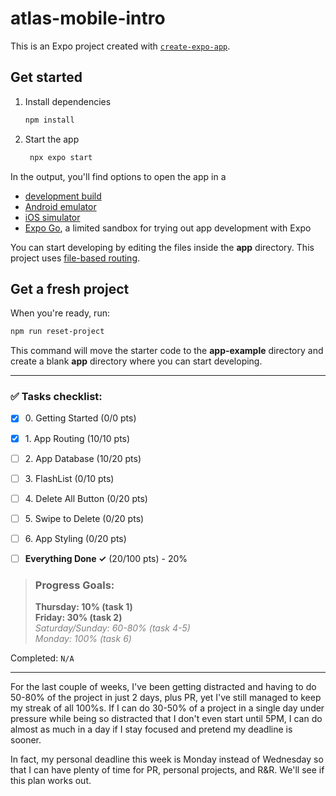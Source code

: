 # atlas-mobile-intro

This is an Expo project created with [`create-expo-app`](https://www.npmjs.com/package/create-expo-app).

## Get started

1. Install dependencies

   ```bash
   npm install
   ```

2. Start the app

   ```bash
    npx expo start
   ```

In the output, you'll find options to open the app in a

- [development build](https://docs.expo.dev/develop/development-builds/introduction/)
- [Android emulator](https://docs.expo.dev/workflow/android-studio-emulator/)
- [iOS simulator](https://docs.expo.dev/workflow/ios-simulator/)
- [Expo Go](https://expo.dev/go), a limited sandbox for trying out app development with Expo

You can start developing by editing the files inside the **app** directory. This project uses [file-based routing](https://docs.expo.dev/router/introduction).

## Get a fresh project

When you're ready, run:

```bash
npm run reset-project
```

This command will move the starter code to the **app-example** directory and create a blank **app** directory where you can start developing.

----

### ✅ Tasks checklist:
- [X] ​0. Getting Started (0/0 pts)
- [X] ​1. App Routing (10/10 pts)
- [ ] ​2. App Database (10/20 pts)
- [ ] ​3. FlashList (0/10 pts)
- [ ] ​4. Delete All Button (0/20 pts)
- [ ] ​5. Swipe to Delete (0/20 pts)
- [ ] ​6. App Styling (0/20 pts)


- [ ] **Everything Done ✓** (20/100 pts) - 20%

>### Progress Goals:
><strong>Thursday: 10% (task 1)</strong>  
<strong>Friday: 30% (task 2)</strong>  
<em style="color: gray">Saturday/Sunday: 60-80% (task 4-5)</em>  
<em style="color: gray">Monday: 100% (task 6)</em>

Completed: `N/A`

---

For the last couple of weeks, I've been getting distracted and having to do 50-80% 
of the project in just 2 days, plus PR, yet I've still managed to keep my streak
of all 100%s. If I can do 30-50% of a project in a single day under pressure 
while being so distracted that I don't even start until 5PM, I can do almost as 
much in a day if I stay focused and pretend my deadline is sooner.

In fact, my personal deadline this week is Monday instead of Wednesday so that
I can have plenty of time for PR, personal projects, and R&R. We'll see if this
plan works out.
